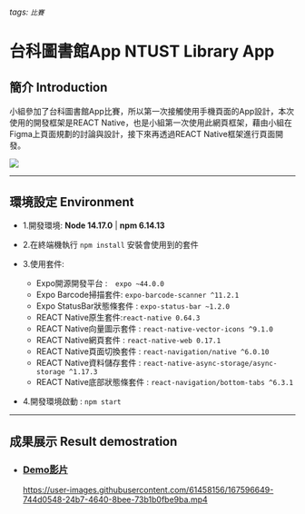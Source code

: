 ###### tags: `比賽`

# 台科圖書館App NTUST Library App 

## 簡介 Introduction
小組參加了台科圖書館App比賽，所以第一次接觸使用手機頁面的App設計，本次使用的開發框架是REACT Native，也是小組第一次使用此網頁框架，藉由小組在Figma上頁面規劃的討論與設計，接下來再透過REACT Native框架進行頁面開發。

![](https://i.imgur.com/7gqIJro.png)

----------------------------------------
## 環境設定 Environment
- 1.開發環境: **Node 14.17.0** | **npm 6.14.13** 
- 2.在終端機執行 ```npm install``` 安裝會使用到的套件
- 3.使用套件:
    - Expo開源開發平台 :　```expo ~44.0.0```
    - Expo Barcode掃描套件: ```expo-barcode-scanner ^11.2.1```
    - Expo StatusBar狀態條套件 : ```expo-status-bar ~1.2.0```
    - REACT Native原生套件:```react-native 0.64.3```
    - REACT Native向量圖示套件 : ```react-native-vector-icons ^9.1.0```
    - REACT Native網頁套件 : ```react-native-web 0.17.1```
    - REACT Native頁面切換套件 : ```react-navigation/native ^6.0.10```
    - REACT Native資料儲存套件 : ```react-native-async-storage/async-storage ^1.17.3```
    - REACT Native底部狀態條套件 : ```react-navigation/bottom-tabs ^6.3.1```

- 4.開發環境啟動 : ```npm start``` 
    
----------------------------------------
## 成果展示 Result demostration

- ### [Demo影片](https://youtu.be/OhlzrD9dlQk)
    https://user-images.githubusercontent.com/61458156/167596649-744d0548-24b7-4640-8bee-73b1b0fbe9ba.mp4